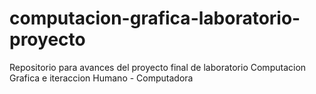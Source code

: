 # computacion-grafica-laboratorio-proyecto
Repositorio para avances del proyecto final de laboratorio Computacion Grafica e iteraccion Humano - Computadora 
